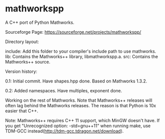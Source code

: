 mathworkspp
===========

A C++ port of Python Mathworks.

Sourceforge Page: https://sourceforge.net/projects/mathworkspp/

Directory layout:

include: Add this folder to your compiler's include path to use mathworks.
lib: Contains the Mathworks++ library, libmathworkspp.a.
src: Contains the Mathworks++ source.

Version history:

0.1: Initial commit. Have shapes.hpp done. Based on Mathworks 1.3.2.

0.2: Added namespaces. Have multiples, exponent done.

Working on the rest of Mathworks. Note that Mathworks++ releases will often lag behind the Mathworks releases.
The reason is that Python is 10x easier that C++.

Note: Mathworks++ requires C++ 11 support, which MinGW doesn't have. If you get "Unrecognized option: -std=gnu++11"
when running make, use TDM-GCC instead(http://tdm-gcc.tdragon.net/download).